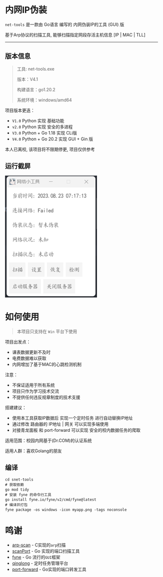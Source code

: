 # 内网IP伪装

`net-tools` 是一款由 Go语言 编写的 内网伪装IP的工具 (GUI) 版

基于Arp协议的扫描工具, 能够扫描指定网段存活主机信息 [IP | MAC | TLL]

---

## 版本信息

> 工具: net-tools.exe
>
> 版本：V4.1
>
> 构建语言：go1.20.2
>
> 系统环境：windows/amd64

项目版本更迭：

+ `V1.0` Python 实现 基础功能
+ `v2.0` Python 实现 安全的多进程
+ `V3.0` Python + Go 1.18 实现 CLi版
+ `V4.0` Python + Go 20.2 实现 GUI + Gin 版

本人已离校, 该项目将不限期停更, 项目仅供参考

## 运行截屏

![img.png](res/img.png)

# 如何使用

> 本项目只支持在 `Win` 平台下使用

项目出发点：

+ 课表数据更新不及时
+ 电费数据难以获取
+ 内网增加了基于MAC的心跳检测机制

注意：

+ 不保证适用于所有系统
+ 项目只作为学习技术交流
+ 不提供任何违反规章制度的技术支援

搭建建议：

+ 使用本工具获取IP数据后 实现一个定时任务 进行自动替换IP地址
+ 通过修改 路由器的 IP地址 | 网关 可以实现多端使用
+ 对接青龙面板 和 port-forward 可以实现 安全的校内数据任务的爬取

适用范围：校园内网基于(Dr.COM)的认证系统

适用人群：喜欢Golang的朋友

## 编译

```shell
cd snet-tools
# 获取依赖
go mod tidy
# 安装 fyne 的命令行工具
go install fyne.io/fyne/v2/cmd/fyne@latest
# 编译并打包
fyne package -os windows -icon myapp.png -tags noconsole
```

# 鸣谢

+ [arp-scan](https://github.com/QbsuranAlang/arp-scan-windows-) - C实现的`arp`扫描
+ [scanPort](https://github.com/xs25cn/scanPort) - Go 实现的端口扫描工具
+ [fyne](https://github.com/fyne-io/fyne) - Go 流行的`GUI`框架
+ [qinglong](https://github.com/whyour/qinglong) - 定时任务管理平台
+ [port-forward](https://github.com/tavenli/port-forward) - Go实现的端口转发工具
